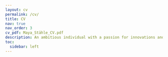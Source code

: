 ```yaml
---
layout: cv
permalink: /cv/
title: CV
nav: true
nav_order: 3
cv_pdf: Maya_Stähle_CV.pdf
description: An ambitious individual with a passion for innovations and technology, who likes working with people on projects that matter.
toc:
  sidebar: left
---
```


